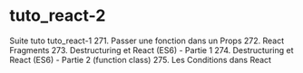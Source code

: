 # tuto_react-2
Suite tuto tuto_react-1
271. Passer une fonction dans un Props
272. React Fragments
273. Destructuring et React (ES6) - Partie 1
274. Destructuring et React (ES6) - Partie 2 (function class)
275. Les Conditions dans React